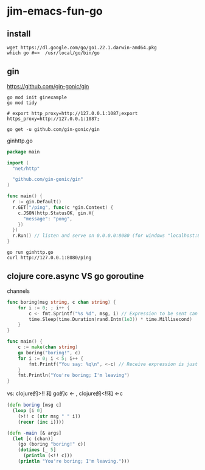 # jim-emacs-fun-go

## install

```
wget https://dl.google.com/go/go1.22.1.darwin-amd64.pkg
which go #=>  /usr/local/go/bin/go
```

## gin

https://github.com/gin-gonic/gin

```
go mod init ginexample
go mod tidy

# export http_proxy=http://127.0.0.1:1087;export https_proxy=http://127.0.0.1:1087;

go get -u github.com/gin-gonic/gin

```

ginhttp.go
```go
package main

import (
  "net/http"

  "github.com/gin-gonic/gin"
)

func main() {
  r := gin.Default()
  r.GET("/ping", func(c *gin.Context) {
    c.JSON(http.StatusOK, gin.H{
      "message": "pong",
    })
  })
  r.Run() // listen and serve on 0.0.0.0:8080 (for windows "localhost:8080")
}
```

```
go run ginhttp.go
curl http://127.0.0.1:8080/ping
```
## clojure core.async VS go goroutine

channels

```go
func boring(msg string, c chan string) {
	for i := 0; ; i++ {
		c <- fmt.Sprintf("%s %d", msg, i) // Expression to be sent can be any val.
		time.Sleep(time.Duration(rand.Intn(1e3)) * time.Millisecond)
	}
}

func main() {
	c := make(chan string)
	go boring("boring!", c)
	for i := 0; i < 5; i++ {
		fmt.Printf("You say: %q\n", <-c) // Receive expression is just a value.
	}
	fmt.Println("You're boring; I'm leaving")
}
```

vs: clojure的>!! 和 go的c <- , clojure的<!!和 <-c

```clojure
(defn boring [msg c]
  (loop [i 0]
    (>!! c (str msg " " i))
    (recur (inc i))))

(defn -main [& args]
  (let [c (chan)]
    (go (boring "boring!" c))
    (dotimes [_ 5]
      (println (<!! c)))
    (println "You're boring; I'm leaving.")))
```
